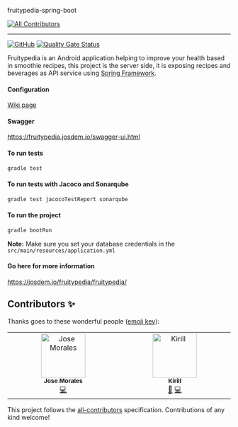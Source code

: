 fruitypedia-spring-boot
<!-- ALL-CONTRIBUTORS-BADGE:START - Do not remove or modify this section -->
[![All Contributors](https://img.shields.io/badge/all_contributors-2-orange.svg?style=flat-square)](#contributors-)
<!-- ALL-CONTRIBUTORS-BADGE:END -->
----------------------------------------------

[![GitHub](https://github.com/josdem/jugoterapia-webflux/actions/workflows/main.yml/badge.svg)](https://github.com/josdem/jugoterapia-webflux/actions)
[![Quality Gate Status](https://sonar.josdem.io/api/project_badges/measure?project=com.jos.dem.jugoterapia.webflux%3Ajugoterapia-webflux&metric=alert_status)](https://sonar.josdem.io/dashboard?id=com.jos.dem.jugoterapia.webflux%3Ajugoterapia-webflux)

Fruitypedia is an Android application helping to improve your health based in smoothie recipes, this project is the server side, it is exposing recipes and beverages as API service using [Spring Framework](https://docs.spring.io/spring-framework/reference/web.html).

#### Configuration

[Wiki page](https://github.com/josdem/fruitypedia-spring-boot/wiki)

#### Swagger

https://fruitypedia.josdem.io/swagger-ui.html

#### To run tests

```bash
gradle test
```

#### To run tests with Jacoco and Sonarqube

```bash
gradle test jacocoTestReport sonarqube
```

#### To run the project

```bash
gradle bootRun
```

**Note:** Make sure you set your database credentials in the `src/main/resources/application.yml`

#### Go here for more information

https://josdem.io/fruitypedia/fruitypedia/


## Contributors ✨

Thanks goes to these wonderful people ([emoji key](https://allcontributors.org/docs/en/emoji-key)):

<!-- ALL-CONTRIBUTORS-LIST:START - Do not remove or modify this section -->
<!-- prettier-ignore-start -->
<!-- markdownlint-disable -->
<table>
  <tbody>
    <tr>
      <td align="center" valign="top" width="14.28%"><a href="https://josdem.io"><img src="https://avatars.githubusercontent.com/u/1222062?v=4?s=100" width="100px;" alt="Jose Morales"/><br /><sub><b>Jose Morales</b></sub></a><br /><a href="https://github.com/josdem/fruitypedia-spring-boot/commits?author=josdem" title="Code">💻</a></td>
      <td align="center" valign="top" width="14.28%"><a href="https://github.com/kirillsinyuk"><img src="https://avatars.githubusercontent.com/u/51965753?v=4?s=100" width="100px;" alt="Kirill"/><br /><sub><b>Kirill</b></sub></a><br /><a href="https://github.com/josdem/fruitypedia-spring-boot/pulls?q=is%3Apr+reviewed-by%3Akirillsinyuk" title="Reviewed Pull Requests">👀</a> <a href="https://github.com/josdem/fruitypedia-spring-boot/commits?author=kirillsinyuk" title="Code">💻</a></td>
    </tr>
  </tbody>
</table>

<!-- markdownlint-restore -->
<!-- prettier-ignore-end -->

<!-- ALL-CONTRIBUTORS-LIST:END -->

This project follows the [all-contributors](https://github.com/all-contributors/all-contributors) specification. Contributions of any kind welcome!
